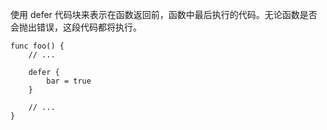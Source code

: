 使用 defer 代码块来表示在函数返回前，函数中最后执行的代码。无论函数是否会抛出错误，这段代码都将执行。

```
func foo() {
    // ...

    defer {
        bar = true
    }

    // ...
}
```
